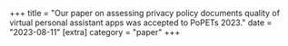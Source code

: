 +++ title = "Our paper on assessing privacy policy documents quality of virtual personal assistant apps was accepted to PoPETs 2023." date = "2023-08-11" [extra] category = "paper" +++
